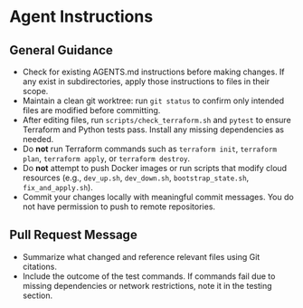 # Agent Instructions

## General Guidance
- Check for existing AGENTS.md instructions before making changes. If any exist in subdirectories, apply those instructions to files in their scope.
- Maintain a clean git worktree: run `git status` to confirm only intended files are modified before committing.
- After editing files, run `scripts/check_terraform.sh` and `pytest` to ensure Terraform and Python tests pass. Install any missing dependencies as needed.
- Do **not** run Terraform commands such as `terraform init`, `terraform plan`, `terraform apply`, or `terraform destroy`.
- Do **not** attempt to push Docker images or run scripts that modify cloud resources (e.g., `dev_up.sh`, `dev_down.sh`, `bootstrap_state.sh`, `fix_and_apply.sh`).
- Commit your changes locally with meaningful commit messages. You do not have permission to push to remote repositories.

## Pull Request Message
- Summarize what changed and reference relevant files using Git citations.
- Include the outcome of the test commands. If commands fail due to missing dependencies or network restrictions, note it in the testing section.

